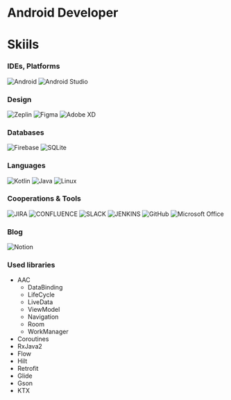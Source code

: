 # Android Developer

# Skiils
### IDEs, Platforms
![Android](https://img.shields.io/badge/Android-3DDC84?style=for-the-badge&logo=android&logoColor=white)
![Android Studio](https://img.shields.io/badge/Android_Studio-3DDC84?style=for-the-badge&logo=android-studio&logoColor=white)

### Design
![Zeplin](https://img.shields.io/badge/zeplin-%23FFD700.svg?style=for-the-badge) 
![Figma](https://img.shields.io/badge/figma-%23F24E1E.svg?style=for-the-badge&logo=figma&logoColor=white)
![Adobe XD](https://img.shields.io/badge/Adobe%20XD-470137?style=for-the-badge&logo=Adobe%20XD&logoColor=#FF61F6)

### Databases
![Firebase](https://img.shields.io/badge/Firebase-039BE5?style=for-the-badge&logo=Firebase&logoColor=white) 
![SQLite](https://img.shields.io/badge/sqlite-%2307405e.svg?style=for-the-badge&logo=sqlite&logoColor=white) 

### Languages
![Kotlin](https://img.shields.io/badge/kotlin-%237F52FF.svg?style=for-the-badge&logo=kotlin&logoColor=white)
![Java](https://img.shields.io/badge/java-%23ED8B00.svg?style=for-the-badge&logo=java&logoColor=white)
![Linux](https://img.shields.io/badge/Linux-FCC624?style=for-the-badge&logo=linux&logoColor=black)

### Cooperations & Tools
![JIRA](https://img.shields.io/badge/Jira-0052CC?style=for-the-badge&logo=Jira&logoColor=white)
![CONFLUENCE](https://img.shields.io/badge/confluence-%23172BF4.svg?style=for-the-badge&logo=confluence&logoColor=white)
![SLACK](https://img.shields.io/badge/Slack-4A154B?style=for-the-badge&logo=slack&logoColor=white)
![JENKINS](https://img.shields.io/badge/Jenkins-D24939?style=for-the-badge&logo=Jenkins&logoColor=white)
![GitHub](https://img.shields.io/badge/github-%23121011.svg?style=for-the-badge&logo=github&logoColor=white) 
![Microsoft Office](https://img.shields.io/badge/Microsoft_Office-D83B01?style=for-the-badge&logo=microsoft-office&logoColor=white)

### Blog
![Notion](https://img.shields.io/badge/Notion-%23000000.svg?style=for-the-badge&logo=notion&logoColor=white)

### Used libraries
- AAC
  * DataBinding
  * LifeCycle
  * LiveData
  * ViewModel
  * Navigation
  * Room
  * WorkManager  
- Coroutines
- RxJava2
- Flow
- Hilt
- Retrofit
- Glide
- Gson
- KTX
